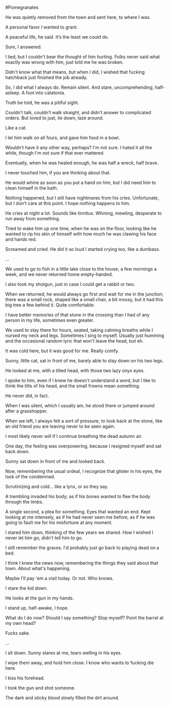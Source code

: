 #Pomegranates

He was quietly removed from the town and sent here, to where I was. 

A personal favor I wanted to grant. 

A peaceful life, he said. It’s the least we could do. 

Sure, I answered. 

I lied, but I couldn't bear the thought of him hurting. Folks never said what exactly was wrong with him, just told me he was broken.

Didn't know what that means, but when I did, I wished that fucking hatchback just finished the job already.

So, I did what I always do. Remain silent. And stare, uncomprehending, half-asleep. A foot into catatonia.

Truth be told, he was a pitiful sight. 

Couldn’t talk, couldn’t walk straight, and didn’t answer to complicated orders. But loved to just, lie down, laze around.

Like a cat. 

I let him walk on all fours, and gave him food in a bowl. 

Wouldn’t have it any other way, perhaps? I'm not sure. I hated it all the while, though I'm not sure if that ever mattered.

Eventually, when he was healed enough, he was half a wreck, half brave. 

I never touched him, if you are thinking about that. 

He would whine as soon as you put a hand on him, but I did need him to clean himself in the bath. 

Nothing happened, but I still have nightmares from his cries. Unfortunate, but I don't care at this point. I hope nothing happens to him.

He cries at night a lot. Sounds like tinnitus. Whining, mewling, desperate to run away from something.

Tried to wake him up one time, when he was on the floor, looking like he wanted to rip his skin of himself with how much he was clawing his face and hands red.

Screamed and cried. He did it so loud I started crying too, like a dumbass.

...

We used to go to fish in a little lake close to the house, a few mornings a week, and we never returned home empty-handed. 

I also took my shotgun, just in case I could get a rabbit or two. 

When we returned, he would always go first and wait for me in the junction; there was a small rock, shaped like a small chair, a bit mossy, but it had this big tree a few behind it. Quite comfortable. 

I have better memories of that stone in the crossing than I had of any person in my life, sometimes even greater. 

We used to stay there for hours, seated, taking calming breaths while I nursed my neck and legs. Sometimes I sing to myself. Usually just humming and the occasional random lyric that won't leave the head, but eh. 

It was cold here, but it was good for me. Really comfy.

Sunny, little cat, sat in front of me, barely able to stay down on his two legs. 

He looked at me, with a tilted head, with those two lazy onyx eyes. 

I spoke to him, even if I knew he doesn't understand a word, but I like to think the tilts of his head, and the small frowns mean something.

He never did, in fact. 

When I was silent, which I usually am, he stood there or jumped around after a grasshopper. 

When we left, I always felt a sort of pressure, to look back at the stone, like an old friend you are leaving never to be seen again.

I most likely never will if I continue breathing the dead autumn air.


One day, the feeling was overpowering, because I resigned myself and sat back down. 

Sunny sat down in front of me and looked back. 

Now, remembering the usual ordeal, I recognize that glister in his eyes, the look of the condemned. 

Scrutinizing and cold… like a lynx, or so they say. 

A trembling invaded his body; as if his bones wanted to flee the body through the limbs. 

A single second, a plea for something. Eyes that wanted an end. Kept looking at me intensely, as if he had never seen me before, as if he was going to fault me for his misfortune at any moment. 

I stared him down, thinking of the few years we shared. How I wished I never let him go, didn't tell him to go.

I still remember the graves. I'd probably just go back to playing dead on a bed.

I think I knew the news now, remembering the things they said about that town. About what's happening.

Maybe I'll pay 'em a visit today. Or not. Who knows.

I stare the kid down.

He looks at the gun in my hands.

I stand up, half-awake, I hope.

What do I do now? Should I say something? Stop myself? Point the barrel at my own head?

Fucks sake.

...

I sit down. Sunny stares at me, tears welling in his eyes. 

I wipe them away, and hold him close. I know who wants to fucking die here.

I kiss his forehead.

I took the gun and shot someone.

The dark and sticky blood slowly filled the dirt around.
